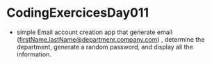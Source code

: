 # CodingExercicesDay011
- simple Email account creation app that generate email (firstName.lastName@departmenr.company.com) , determine the department, 
generate a random password, and display all the information.

